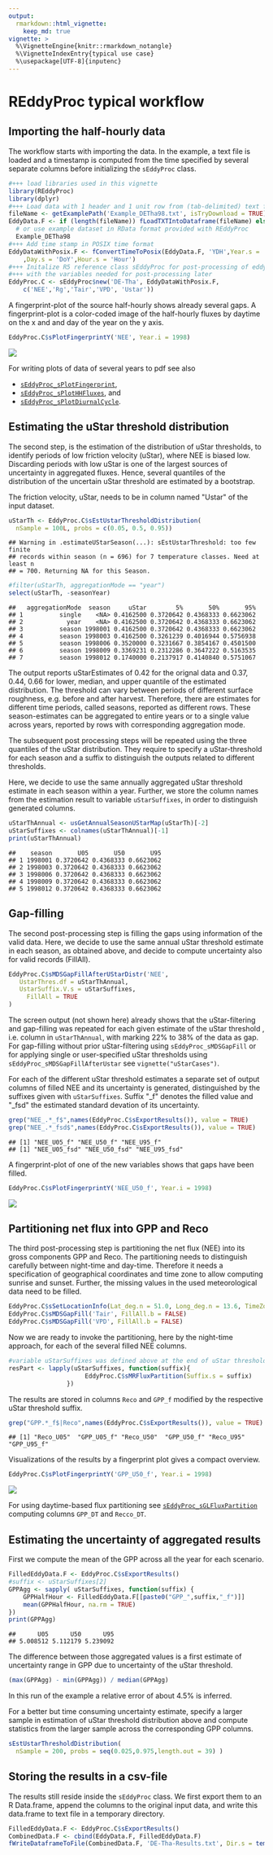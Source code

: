 ```yaml
---
output: 
  rmarkdown::html_vignette:
    keep_md: true
vignette: >
  %\VignetteEngine{knitr::rmarkdown_notangle}
  %\VignetteIndexEntry{typical use case}
  %\usepackage[UTF-8]{inputenc}
---
```









# REddyProc typical workflow

## Importing the half-hourly data
The workflow starts with importing the data. In the example, a text file is 
loaded and a timestamp is computed from the time specified by several separate 
columns before initializing the `sEddyProc` class.


```r
#+++ load libraries used in this vignette
library(REddyProc)
library(dplyr)
#+++ Load data with 1 header and 1 unit row from (tab-delimited) text file
fileName <- getExamplePath('Example_DETha98.txt', isTryDownload = TRUE)
EddyData.F <- if (length(fileName)) fLoadTXTIntoDataframe(fileName) else
  # or use example dataset in RData format provided with REddyProc
  Example_DETha98
#+++ Add time stamp in POSIX time format
EddyDataWithPosix.F <- fConvertTimeToPosix(EddyData.F, 'YDH',Year.s = 'Year'
    ,Day.s = 'DoY',Hour.s = 'Hour')
#+++ Initalize R5 reference class sEddyProc for post-processing of eddy data
#+++ with the variables needed for post-processing later
EddyProc.C <- sEddyProc$new('DE-Tha', EddyDataWithPosix.F, 
	c('NEE','Rg','Tair','VPD', 'Ustar'))
```



A fingerprint-plot of the source half-hourly shows already several gaps.
A fingerprint-plot is a color-coded image of the half-hourly fluxes by daytime 
on the x and and day of the year on the y axis. 

```r
EddyProc.C$sPlotFingerprintY('NEE', Year.i = 1998)
```

![](useCase_files/figure-html/fpNEEOrig-1.png)<!-- -->

For writing plots of data of several years to pdf see also

* [`sEddyProc_sPlotFingerprint`](../html/sEddyProc_sPlotFingerprint.html),
* [`sEddyProc_sPlotHHFluxes`](../html/sEddyProc_sPlotHHFluxes.html), and
* [`sEddyProc_sPlotDiurnalCycle`](../html/sEddyProc_sPlotDiurnalCycle.html).

## Estimating the uStar threshold distribution
The second step, is the estimation of the  distribution of uStar thresholds, to
identify periods of low friction velocity (uStar), where NEE is biased low. 
Discarding periods with low uStar is one of the largest sources of uncertainty 
in aggregated fluxes. Hence, several quantiles of the distribution of 
the uncertain uStar threshold are estimated by a bootstrap.

The friction velocity, uStar, needs to be in column named "Ustar" of the input 
dataset.


```r
uStarTh <- EddyProc.C$sEstUstarThresholdDistribution(
  nSample = 100L, probs = c(0.05, 0.5, 0.95)) 
```

```
## Warning in .estimateUStarSeason(...): sEstUstarThreshold: too few finite
## records within season (n = 696) for 7 temperature classes. Need at least n
## = 700. Returning NA for this Season.
```

```r
#filter(uStarTh, aggregationMode == "year")
select(uStarTh, -seasonYear)
```

```
##   aggregationMode  season     uStar        5%       50%       95%
## 1          single    <NA> 0.4162500 0.3720642 0.4368333 0.6623062
## 2            year    <NA> 0.4162500 0.3720642 0.4368333 0.6623062
## 3          season 1998001 0.4162500 0.3720642 0.4368333 0.6623062
## 4          season 1998003 0.4162500 0.3261239 0.4016944 0.5756938
## 5          season 1998006 0.3520000 0.3231667 0.3854167 0.4501500
## 6          season 1998009 0.3369231 0.2312286 0.3647222 0.5163535
## 7          season 1998012 0.1740000 0.2137917 0.4140840 0.5751067
```


The output reports uStarEstimates of 0.42 for 
the orignal data and 0.37, 0.44, 0.66 for lower, median, 
and upper quantile of the estimated distribution. The threshold can vary between
periods of different surface roughness, e.g. before and after harvest.
Therefore, there are estimates for different time periods, called seasons, reported
as different rows. These season-estimates can be aggregated to entire years or to
a single value across years, reported by rows with corresponding aggregation mode.

The subsequent post processing steps will be repeated using the three quantiles of 
the uStar distribution. They require to specify a uStar-threshold for each 
season and a suffix to distinguish the outputs related to different thresholds.

Here, we decide to use the same annually aggregated uStar threshold estimate 
in each season within a year. Further, we store the column names from the 
estimation result to variable `uStarSuffixes`, in order to distinguish 
generated columns.

```r
uStarThAnnual <- usGetAnnualSeasonUStarMap(uStarTh)[-2]
uStarSuffixes <- colnames(uStarThAnnual)[-1]
print(uStarThAnnual)
```

```
##    season       U05       U50       U95
## 1 1998001 0.3720642 0.4368333 0.6623062
## 2 1998003 0.3720642 0.4368333 0.6623062
## 3 1998006 0.3720642 0.4368333 0.6623062
## 4 1998009 0.3720642 0.4368333 0.6623062
## 5 1998012 0.3720642 0.4368333 0.6623062
```

## Gap-filling
The second post-processing step is filling the gaps using information of the 
valid data. Here, we decide to use the same annual uStar threshold estimate 
in each season, as obtained above, and decide to compute uncertainty also 
for valid records (FillAll). 


```r
EddyProc.C$sMDSGapFillAfterUStarDistr('NEE',
   UstarThres.df = uStarThAnnual,
   UstarSuffix.V.s = uStarSuffixes,
	 FillAll = TRUE
)
```

The screen output (not shown here) already shows that the uStar-filtering and
gap-filling was repeated for each given estimate of the uStar threshold
, i.e. column in 
`uStarThAnnual`, with marking 22% to 38% of the data as gap. 
For gap-filling without prior uStar-filtering using `sEddyProc_sMDSGapFill`
or for applying single or user-specified uStar thresholds using 
`sEddyProc_sMDSGapFillAfterUstar`
see `vignette("uStarCases")`.

For each of the different uStar threshold estimates
a separate set of output columns of filled NEE and its 
uncertainty is generated, distinguished by the suffixes given with 
`uStarSuffixes`. Suffix "_f" denotes the filled value and "_fsd" the 
estimated standard devation of its uncertainty.


```r
grep("NEE_.*_f$",names(EddyProc.C$sExportResults()), value = TRUE)
grep("NEE_.*_fsd$",names(EddyProc.C$sExportResults()), value = TRUE)
```

```
## [1] "NEE_U05_f" "NEE_U50_f" "NEE_U95_f"
## [1] "NEE_U05_fsd" "NEE_U50_fsd" "NEE_U95_fsd"
```

A fingerprint-plot of one of the new variables shows that gaps have been filled.

```r
EddyProc.C$sPlotFingerprintY('NEE_U50_f', Year.i = 1998)
```

![](useCase_files/figure-html/fpNEEFilled-1.png)<!-- -->



## Partitioning net flux into GPP and Reco

The third post-processing step is partitioning the net flux (NEE) into its gross 
components GPP and Reco.
The partitioning needs to distinguish carefully between night-time and day-time. 
Therefore it needs a specification of geographical coordinates and time zone 
to allow computing sunrise and sunset. Further, the missing values in the 
used meteorological data need to be filled. 

```r
EddyProc.C$sSetLocationInfo(Lat_deg.n = 51.0, Long_deg.n = 13.6, TimeZone_h.n = 1)  
EddyProc.C$sMDSGapFill('Tair', FillAll.b = FALSE)     
EddyProc.C$sMDSGapFill('VPD', FillAll.b = FALSE)     
```

Now we are ready to invoke the partitioning, here by the night-time approach, 
for each of the several filled NEE columns.

```r
#variable uStarSuffixes was defined above at the end of uStar threshold estimation
resPart <- lapply(uStarSuffixes, function(suffix){
					 EddyProc.C$sMRFluxPartition(Suffix.s = suffix)
				})
```



The results are stored in columns `Reco` and `GPP_f` modified by the respective 
uStar threshold suffix. 

```r
grep("GPP.*_f$|Reco",names(EddyProc.C$sExportResults()), value = TRUE)
```

```
## [1] "Reco_U05"  "GPP_U05_f" "Reco_U50"  "GPP_U50_f" "Reco_U95"  "GPP_U95_f"
```

Visualizations of the results by a fingerprint plot gives a compact overview. 

```r
EddyProc.C$sPlotFingerprintY('GPP_U50_f', Year.i = 1998)
```

![](useCase_files/figure-html/fingerPrintGPP-1.png)<!-- -->

For using daytime-based flux partitioning see [`sEddyProc_sGLFluxPartition`](../html/sEddyProc_sGLFluxPartition.html) 
computing columns `GPP_DT` and `Recco_DT`.

## Estimating the uncertainty of aggregated results

First we compute the mean of the GPP across all the year for each scenario.

```r
FilledEddyData.F <- EddyProc.C$sExportResults()
#suffix <- uStarSuffixes[2]
GPPAgg <- sapply( uStarSuffixes, function(suffix) {
	GPPHalfHour <- FilledEddyData.F[[paste0("GPP_",suffix,"_f")]]
	mean(GPPHalfHour, na.rm = TRUE)
})
print(GPPAgg)
```

```
##      U05      U50      U95 
## 5.008512 5.112179 5.239092
```

The difference between those aggregated values is a first estimate of 
uncertainty range in GPP due to uncertainty of the uStar threshold.

```r
(max(GPPAgg) - min(GPPAgg)) / median(GPPAgg) 
```
In this run of the example a relative error of about 4.5% is inferred.

For a better but time consuming uncertainty estimate, specify a larger sample 
in estimation of uStar threshold distribution above and compute statistics 
from the larger sample across the corresponding GPP columns.

```r
sEstUstarThresholdDistribution( 
  nSample = 200, probs = seq(0.025,0.975,length.out = 39) )
```

## Storing the results in a csv-file

The results still reside inside the `sEddyProc` class. 
We first export them to an R Data.frame, append the columns to the original 
input data, and write this data.frame to text file in a temporary directory.

```r
FilledEddyData.F <- EddyProc.C$sExportResults()
CombinedData.F <- cbind(EddyData.F, FilledEddyData.F)
fWriteDataframeToFile(CombinedData.F, 'DE-Tha-Results.txt', Dir.s = tempdir())
```



